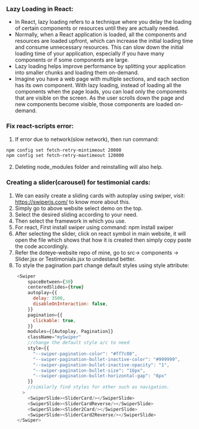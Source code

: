### Lazy Loading in React:
- In React, lazy loading refers to a technique where you delay the loading of certain components or resources until they are actually needed.
- Normally, when a React application is loaded, all the components and resources are loaded upfront, which can increase the initial loading time and consume unnecessary resources. This can slow down the initial loading time of your application, especially if you have many components or if some components are large.
- Lazy loading helps improve performance by splitting your application into smaller chunks and loading them on-demand.
- Imagine you have a web page with multiple sections, and each section has its own component. With lazy loading, instead of loading all the components when the page loads, you can load only the components that are visible on the screen. As the user scrolls down the page and new components become visible, those components are loaded on-demand.

### Fix react-scripts error:
1. If error due to network(slow network), then run command: 
```bash
npm config set fetch-retry-mintimeout 20000
npm config set fetch-retry-maxtimeout 120000
```
2. Deleting node_modules folder and reinstalling will also help.

### Creating a slider(carousel) for testimonial cards:
1. We can easily create a sliding cards with autoplay using swiper, visit: https://swiperjs.com/ to know more about this.
2. Simply go to above website select demo on the top.
3. Select the desired sliding according to your need.
4. Then select the framework in which you use.
5. For react, First install swiper using command: npm install swiper
6. After selecting the slider, click on react symbol in main website, it will open the file which shows that how it is created then simply copy paste the code accordingly.
7. Refer the doteye-website repo of mine, go to src-> components -> Slider.jsx or Testimonials.jsx to undestand better.
8. To style the pagination part change default styles using style attribute:
```js
    <Swiper
        spaceBetween={30}
        centeredSlides={true}
        autoplay={{
          delay: 3500,
          disableOnInteraction: false,
        }}
        pagination={{
          clickable: true,
        }}
        modules={[Autoplay, Pagination]}
        className="mySwiper"
        //change the default style a/c to need
        style={{
          "--swiper-pagination-color": "#ff7c08",
          "--swiper-pagination-bullet-inactive-color": "#999999",
          "--swiper-pagination-bullet-inactive-opacity": "1",
          "--swiper-pagination-bullet-size": "16px",
          "--swiper-pagination-bullet-horizontal-gap": "6px"
        }}
        //similarly find styles for other such as navigation.
      >
        <SwiperSlide><SliderCard/></SwiperSlide>
        <SwiperSlide><SliderCardReverse/></SwiperSlide>
        <SwiperSlide><Slider2Card/></SwiperSlide>
        <SwiperSlide><SliderCard2Reverse/></SwiperSlide>
    </Swiper>
```